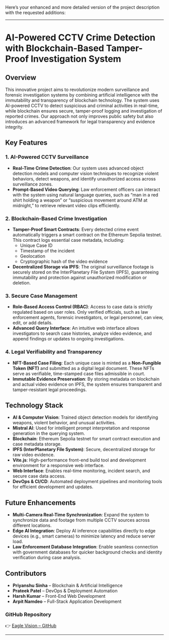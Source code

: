 Here’s your enhanced and more detailed version of the project description with the requested additions:

---

# **AI-Powered CCTV Crime Detection with Blockchain-Based Tamper-Proof Investigation System**

## **Overview**
This innovative project aims to revolutionize modern surveillance and forensic investigation systems by combining artificial intelligence with the immutability and transparency of blockchain technology. The system uses AI-powered CCTV to detect suspicious and criminal activities in real-time, while blockchain ensures secure, tamper-proof logging and investigation of reported crimes. Our approach not only improves public safety but also introduces an advanced framework for legal transparency and evidence integrity.

## **Key Features**

### **1. AI-Powered CCTV Surveillance**
- **Real-Time Crime Detection**: Our system uses advanced object detection models and computer vision techniques to recognize violent behaviors, detect weapons, and identify unauthorized access across surveillance zones.
- **Prompt-Based Video Querying**: Law enforcement officers can interact with the system using natural language queries, such as “man in a red shirt holding a weapon” or “suspicious movement around ATM at midnight,” to retrieve relevant video clips efficiently.

### **2. Blockchain-Based Crime Investigation**
- **Tamper-Proof Smart Contracts**: Every detected crime event automatically triggers a smart contract on the Ethereum Sepolia testnet. This contract logs essential case metadata, including:
  - Unique Case ID  
  - Timestamp of the incident  
  - Geolocation  
  - Cryptographic hash of the video evidence  
- **Decentralized Storage via IPFS**: The original surveillance footage is securely stored on the InterPlanetary File System (IPFS), guaranteeing immutability and protection against unauthorized modification or deletion.

### **3. Secure Case Management**
- **Role-Based Access Control (RBAC)**: Access to case data is strictly regulated based on user roles. Only verified officials, such as law enforcement agents, forensic investigators, or legal personnel, can view, edit, or add details.
- **Advanced Query Interface**: An intuitive web interface allows investigators to search case histories, analyze video evidence, and append findings or updates to ongoing investigations.

### **4. Legal Verifiability and Transparency**
- **NFT-Based Case Filing**: Each unique case is minted as a **Non-Fungible Token (NFT)** and submitted as a digital legal document. These NFTs serve as verifiable, time-stamped case files admissible in court.
- **Immutable Evidence Preservation**: By storing metadata on blockchain and actual video evidence on IPFS, the system ensures transparent and tamper-resistant legal proceedings.

## **Technology Stack**
- **AI & Computer Vision**: Trained object detection models for identifying weapons, violent behavior, and unusual activities.
- **Mistral AI**: Used for intelligent prompt interpretation and response generation in the querying system.
- **Blockchain**: Ethereum Sepolia testnet for smart contract execution and case metadata storage.
- **IPFS (InterPlanetary File System)**: Secure, decentralized storage for raw video evidence.
- **Vite.js**: High-performance front-end build tool and development environment for a responsive web interface.
- **Web Interface**: Enables real-time monitoring, incident search, and secure case data access.
- **DevOps & CI/CD**: Automated deployment pipelines and monitoring tools for efficient development and updates.

## **Future Enhancements**
- **Multi-Camera Real-Time Synchronization**: Expand the system to synchronize data and footage from multiple CCTV sources across different locations.
- **Edge AI Integration**: Deploy AI inference capabilities directly to edge devices (e.g., smart cameras) to minimize latency and reduce server load.
- **Law Enforcement Database Integration**: Enable seamless connection with government databases for quicker background checks and identity verification during case analysis.

## **Contributors**
- **Priyanshu Sinha** – Blockchain & Artificial Intelligence  
- **Prateek Patel** – DevOps & Deployment Automation  
- **Harsh Kumar** – Front-End Web Development  
- **Arpit Namdeo** – Full-Stack Application Development

### **GitHub Repository**
👉 [Eagle Vision – GitHub](https://github.com/iampriyanshu327/Eagle-vision/blob/main/)

--- 

